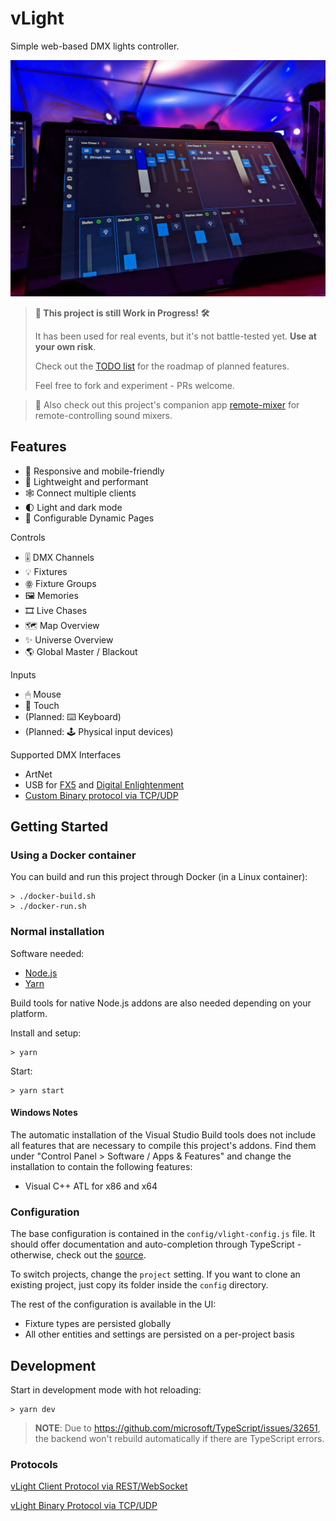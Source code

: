 # vLight

Simple web-based DMX lights controller.

![](./assets/photo.jpeg)

> **🚧 This project is still Work in Progress! 🛠️**
>
> It has been used for real events, but it's not battle-tested yet. **Use at your own risk**.
>
> Check out the [TODO list](./TODO.md) for the roadmap of planned features.
>
> Feel free to fork and experiment - PRs welcome.

> 🎵 Also check out this project's companion app [remote-mixer](https://github.com/kryops/remote-mixer) for remote-controlling sound mixers.

## Features

- 📱 Responsive and mobile-friendly
- 🚀 Lightweight and performant
- 🕸️ Connect multiple clients
- 🌓 Light and dark mode
- 📄 Configurable Dynamic Pages

Controls

- 🎚 DMX Channels
- 💡 Fixtures
- ꙮ Fixture Groups
- 🖼 Memories
- 🎞 Live Chases
- 🗺 Map Overview
- ✨ Universe Overview
- 🌎 Global Master / Blackout

Inputs

- 🖱 Mouse
- 📱 Touch
- (Planned: ⌨️ Keyboard)
- (Planned: 🕹 Physical input devices)

Supported DMX Interfaces

- ArtNet
- USB for [FX5](https://fx5.de/) and [Digital Enlightenment](http://www.digital-enlightenment.de/)
- [Custom Binary protocol via TCP/UDP](./backend/src/devices/vlight/README.md)

## Getting Started

### Using a Docker container

You can build and run this project through Docker (in a Linux container):

```
> ./docker-build.sh
> ./docker-run.sh
```

### Normal installation

Software needed:

- [Node.js](https://nodejs.org/en/)
- [Yarn](https://yarnpkg.com/lang/en/)

Build tools for native Node.js addons are also needed depending on your platform.

Install and setup:

```shellscript
> yarn
```

Start:

```shellscript
> yarn start
```

#### Windows Notes

The automatic installation of the Visual Studio Build tools does not include all features that are necessary to compile this project's addons. Find them under "Control Panel > Software / Apps & Features" and change the installation to contain the following features:

- Visual C++ ATL for x86 and x64

### Configuration

The base configuration is contained in the `config/vlight-config.js` file. It should offer documentation and auto-completion through TypeScript - otherwise, check out the [source](./backend/src/services/config.ts).

To switch projects, change the `project` setting. If you want to clone an existing project, just copy its folder inside the `config` directory.

The rest of the configuration is available in the UI:

- Fixture types are persisted globally
- All other entities and settings are persisted on a per-project basis

## Development

Start in development mode with hot reloading:

```shellscript
> yarn dev
```

> **NOTE**: Due to https://github.com/microsoft/TypeScript/issues/32651, the backend won't rebuild automatically if there are TypeScript errors.

### Protocols

[vLight Client Protocol via REST/WebSocket](./backend/src/services/api/README.md)

[vLight Binary Protocol via TCP/UDP](./backend/src/devices/vlight/README.md)
